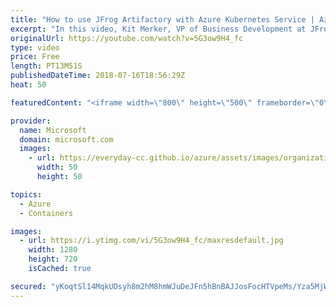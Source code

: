 ```yaml
---
title: "How to use JFrog Artifactory with Azure Kubernetes Service | Azure Friday"
excerpt: "In this video, Kit Merker, VP of Business Development at JFrog, shows how you can easily build and release software using popular DevOps tools including Git, Jenkins, Artifactory, and Azure Kubernetes Service (AKS).   JFrog Artifactory is a universal package management binary repository that enables"
originalUrl: https://youtube.com/watch?v=5G3ow9H4_fc
type: video
price: Free
length: PT13M51S
publishedDateTime: 2018-07-16T18:56:29Z
heat: 50

featuredContent: "<iframe width=\"800\" height=\"500\" frameborder=\"0\" src=\"https://www.youtube.com/embed/5G3ow9H4_fc\" allow=\"accelerometer; autoplay; encrypted-media; gyroscope; picture-in-picture\" allowfullscreen></iframe>"

provider:
  name: Microsoft
  domain: microsoft.com
  images:
    - url: https://everyday-cc.github.io/azure/assets/images/organizations/microsoft.com-50x50.jpg
      width: 50
      height: 50

topics:
  - Azure
  - Containers

images:
  - url: https://i.ytimg.com/vi/5G3ow9H4_fc/maxresdefault.jpg
    width: 1280
    height: 720
    isCached: true

secured: "yKoqtSl14MqkUDsyh8m2hM8hmWJuDeJFn5hBnBAJJosFocHTVpeMs/Yza5MjWpCdwtCxUd6gavVAdqolx22mxkmCdRDNAJB246AUgIOLA1FDF4atvta044ijXcIzLXOgETEBNcY0dj8tsla6BY3Z5vbfnZYpOHALZiICND30l7VE0/1eg3IyaJiDsZtUTJhmbSiodsIeO2R6qI9rFaqhhMtmLxpCy2r7zCj+jZAhHA+eOmwejH6goWh7bItscElsFR7kAKQmoG8usYohe7zSe45FeWTq42tJgt+TvkXANsfhnN9dterskD+6p68R7kCJJAuwXvOXloVHBZQLdAj//zLn3DNJsdYM4/EKOV9xAu0ajK3tyhsy7qMsHNxT3nvMjMLdAnwqiuTejKmGqdlWa7TGBlYLfkkWhgVjTUQDrB0=;aQUHsC9lmkIz46c4hlQdfg=="
---
```


